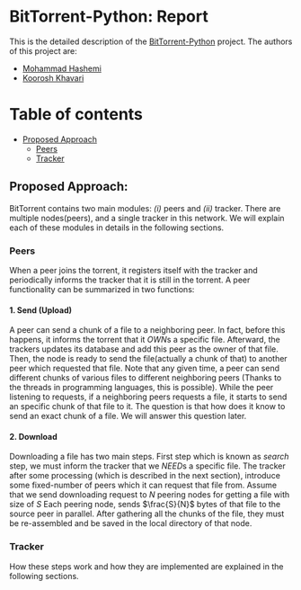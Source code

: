 # BitTorrent-Python: Report
This is the detailed description of the [BitTorrent-Python](https://github.com/mohammadhashemii/BitTorrent-Python) project. The authors of this project are:
- [Mohammad Hashemi](https://github.com/mohammadhashemii)
- [Koorosh Khavari](https://github.com/NukaColaQuantum666)


Table of contents
==============

<!--ts-->
   * [Proposed Approach](#proposed-approach)
      * [Peers](#peers)
      * [Tracker](#tracker)

<!--te-->

## Proposed Approach:
BitTorrent contains two main modules: *(i)* peers and *(ii)* tracker.
There are multiple nodes(peers), and a single tracker in this network.
We will explain each of these modules in details in the following sections.


### Peers

When a peer joins the torrent, it registers itself with the tracker and periodically informs the tracker that it is still in the torrent.
A peer functionality can be summarized in two functions:
#### 1. Send (Upload)
A peer can send a chunk of a file to a neighboring peer. In fact, before this happens,
it informs the torrent that it *OWN*s a specific file. Afterward, the trackers updates its database
and add this peer as the owner of that file. Then, the node is ready to send the file(actually a chunk of that)
to another peer which requested that file. Note that any given time, a peer can send different chunks of various files to
different neighboring peers (Thanks to the threads in programming languages, this is possible).
While the peer listening to requests, if a neighboring peers requests a file, it starts to send an specific chunk of that
file to it. The question is that how does it know to send an exact chunk of a file. We will answer this question later.

#### 2. Download
Downloading a file has two main steps. First step which is known as *search* step, we must inform the tracker that we *NEED*s
a specific file. The tracker after some processing (which is described in the next section), introduce some fixed-number of
peers which it can request that file from. Assume that we send downloading request to *N* peering nodes for getting a file with size of *S*
Each peering node, sends $\frac{S}{N}$ bytes of that file to the source peer in parallel.
After gathering all the chunks of the file, they must be re-assembled and be saved in the local directory of that node.

### Tracker
How these steps work and how they are implemented are explained in the following sections.